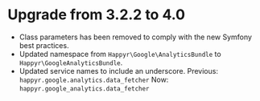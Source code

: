 # Upgrade from 3.2.2 to 4.0

* Class parameters has been removed to comply with the new Symfony best practices.
* Updated namespace from `Happyr\Google\AnalyticsBundle` to `Happyr\GoogleAnalyticsBundle`.
* Updated service names to include an underscore. Previous: `happyr.google.analytics.data_fetcher` Now: `happyr.google_analytics.data_fetcher` 